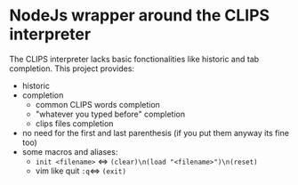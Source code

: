 # NodeJs wrapper around the CLIPS interpreter

The CLIPS interpreter lacks basic fonctionalities like historic and tab completion.
This project provides:

- historic
- completion
	+ common CLIPS words completion
	+ "whatever you typed before" completion
	+ clips files completion
- no need for the first and last parenthesis (if you put them anyway its fine too)
- some macros and aliases:
	+ `init <filename>` <=> `(clear)\n(load "<filename>")\n(reset)`
	+ vim like quit `:q`<=> `(exit)`
